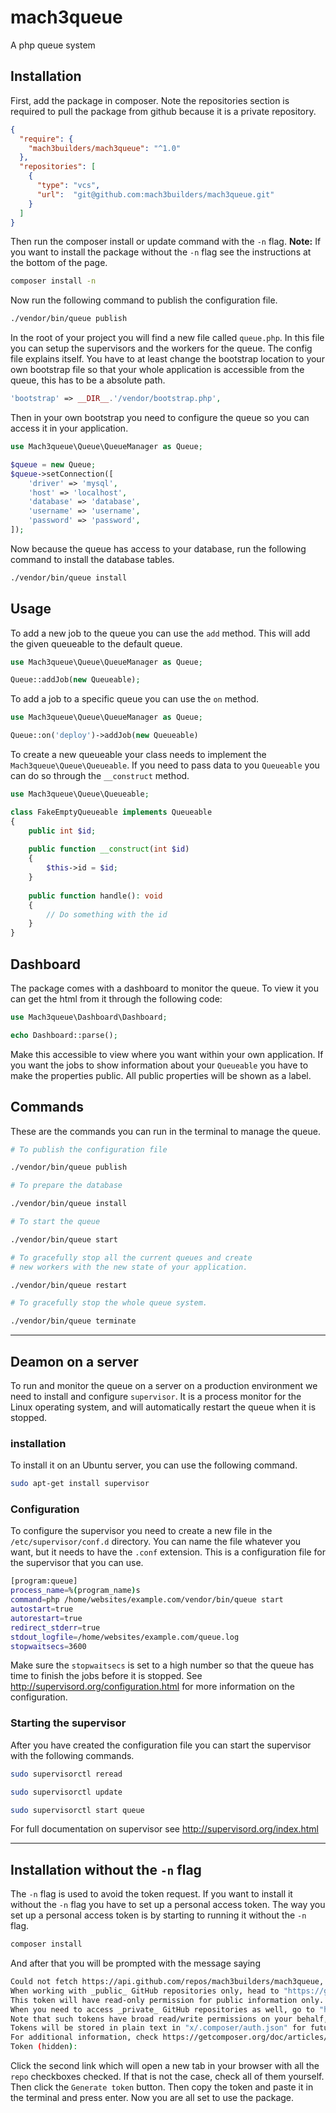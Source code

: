 # mach3queue

A php queue system

## Installation

First, add the package in composer.
Note the repositories section is required to pull the package from github because it is a private repository.

```json
{
  "require": {
    "mach3builders/mach3queue": "^1.0"
  },
  "repositories": [
    {
      "type": "vcs",
      "url":  "git@github.com:mach3builders/mach3queue.git"
    }
  ]
}
```

Then run the composer install or update command with the `-n` flag.
**Note:** If you want to install the package without the `-n` flag see the instructions at the bottom of the page.

```bash
composer install -n
```

Now run the following command to publish the configuration file.

```bash
./vendor/bin/queue publish
```

In the root of your project you will find a new file called `queue.php`.
In this file you can setup the supervisors and the workers for the queue.
The config file explains itself.
You have to at least change the bootstrap location to your own bootstrap file
so that your whole application is accessible from the queue, this has to be a absolute path.

```php
'bootstrap' => __DIR__.'/vendor/bootstrap.php',
```

Then in your own bootstrap you need to configure the queue so you can access it in your application.

```php
use Mach3queue\Queue\QueueManager as Queue;

$queue = new Queue;
$queue->setConnection([
    'driver' => 'mysql',
    'host' => 'localhost',
    'database' => 'database',
    'username' => 'username',
    'password' => 'password',
]);
```

Now because the queue has access to your database, run the following command to install the database tables.

```bash
./vendor/bin/queue install
```


## Usage
To add a new job to the queue you can use the `add` method. This will add the given queueable to the default queue.

```php
use Mach3queue\Queue\QueueManager as Queue;

Queue::addJob(new Queueable);
```

To add a job to a specific queue you can use the `on` method.

```php
use Mach3queue\Queue\QueueManager as Queue;

Queue::on('deploy')->addJob(new Queueable)
```

To create a new queueable your class needs to implement the `Mach3queue\Queue\Queueable`.
If you need to pass data to you `Queueable` you can do so through the `__construct` method.

```php
use Mach3queue\Queue\Queueable;

class FakeEmptyQueueable implements Queueable
{
    public int $id;
    
    public function __construct(int $id)
    {
        $this->id = $id;
    }
    
    public function handle(): void
    {
        // Do something with the id
    }
}
```

## Dashboard
The package comes with a dashboard to monitor the queue.
To view it you can get the html from it through the following code:

```php
use Mach3queue\Dashboard\Dashboard;

echo Dashboard::parse();
```

Make this accessible to view where you want within your own application.
If you want the jobs to show information about your `Queueable` you have to make the properties public.
All public properties will be shown as a label.


## Commands
These are the commands you can run in the terminal to manage the queue.

```bash
# To publish the configuration file

./vendor/bin/queue publish
```

```bash
# To prepare the database

./vendor/bin/queue install
```
```bash
# To start the queue

./vendor/bin/queue start
```
```bash
# To gracefully stop all the current queues and create 
# new workers with the new state of your application.

./vendor/bin/queue restart
```
```bash
# To gracefully stop the whole queue system.

./vendor/bin/queue terminate
```

---

## Deamon on a server

To run and monitor the queue on a server on a production environment we need to install and configure `supervisor`.
It is a process monitor for the Linux operating system, and will automatically restart the queue when it is stopped.

### installation
To install it on an Ubuntu server, you can use the following command.

```bash
sudo apt-get install supervisor
```

### Configuration
To configure the supervisor you need to create a new file in the `/etc/supervisor/conf.d` directory.
You can name the file whatever you want, but it needs to have the `.conf` extension.
This is a configuration file for the supervisor that you can use.

```bash
[program:queue]
process_name=%(program_name)s
command=php /home/websites/example.com/vendor/bin/queue start
autostart=true
autorestart=true
redirect_stderr=true
stdout_logfile=/home/websites/example.com/queue.log
stopwaitsecs=3600
```
Make sure the `stopwaitsecs` is set to a high number so that the queue has time to finish the jobs before it is stopped.
See http://supervisord.org/configuration.html for more information on the configuration.

### Starting the supervisor

After you have created the configuration file you can start the supervisor with the following commands.

```bash
sudo supervisorctl reread

sudo supervisorctl update

sudo supervisorctl start queue
```

For full documentation on supervisor see http://supervisord.org/index.html

---

## Installation without the `-n` flag
The `-n` flag is used to avoid the token request.
If you want to install it without the `-n` flag you have to set up a personal access token.
The way you set up a personal access token is by starting to running it without the `-n` flag. 

```bash
composer install
```
And after that you will be prompted with the message saying 

```bash
Could not fetch https://api.github.com/repos/mach3builders/mach3queue, please review your configured GitHub OAuth token or enter a new one to access private repos
When working with _public_ GitHub repositories only, head to "https://github.com/settings/tokens/new?scopes=&description=x" to retrieve a token.
This token will have read-only permission for public information only.
When you need to access _private_ GitHub repositories as well, go to "https://github.com/settings/tokens/new?scopes=repo&description=x"
Note that such tokens have broad read/write permissions on your behalf, even if not needed by Composer.
Tokens will be stored in plain text in "x/.composer/auth.json" for future use by Composer.
For additional information, check https://getcomposer.org/doc/articles/authentication-for-private-packages.md#github-oauth
Token (hidden):
```
Click the second link which will open a new tab in your browser with all the `repo` checkboxes checked.
If that is not the case, check all of them yourself. 
Then click the `Generate token` button.
Then copy the token and paste it in the terminal and press enter.
Now you are all set to use the package. 

